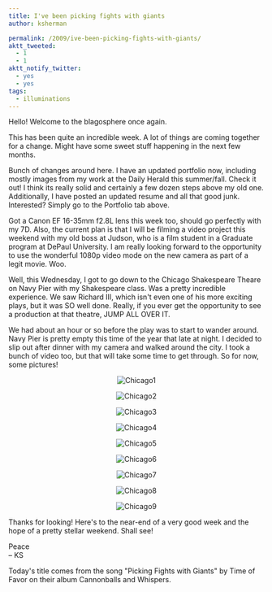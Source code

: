 ```yaml
---
title: I've been picking fights with giants
author: ksherman

permalink: /2009/ive-been-picking-fights-with-giants/
aktt_tweeted:
  - 1
  - 1
aktt_notify_twitter:
  - yes
  - yes
tags:
  - illuminations
---
```


Hello! Welcome to the blagosphere once again.

This has been quite an incredible week. A lot of things are coming together for a change. Might have some sweet stuff happening in the next few months.

Bunch of changes around here. I have an updated portfolio now, including mostly images from my work at the Daily Herald this summer/fall. Check it out! I think its really solid and certainly a few dozen steps above my old one. Additionally, I have posted an updated resume and all that good junk. Interested? Simply go to the Portfolio tab above.

Got a Canon EF 16-35mm f2.8L lens this week too, should go perfectly with my 7D. Also, the current plan is that I will be filming a video project this weekend with my old boss at Judson, who is a film student in a Graduate program at DePaul University. I am really looking forward to the opportunity to use the wonderful 1080p video mode on the new camera as part of a legit movie. Woo.

Well, this Wednesday, I got to go down to the Chicago Shakespeare Theare on Navy Pier with my Shakespeare class. Was a pretty incredible experience. We saw Richard III, which isn't even one of his more exciting plays, but it was SO well done. Really, if you ever get the opportunity to see a production at that theatre, JUMP ALL OVER IT.

We had about an hour or so before the play was to start to wander around. Navy Pier is pretty empty this time of the year that late at night. I decided to slip out after dinner with my camera and walked around the city. I took a bunch of video too, but that will take some time to get through. So for now, some pictures!

<p style="text-align: center;">
  <img src="https://s3-us-west-2.amazonaws.com/assets.kshermphoto.com/2009PostsImages/November/06/Chicago_01.jpg" alt="Chicago1" />
</p>

<p style="text-align: center;">
  <img src="https://s3-us-west-2.amazonaws.com/assets.kshermphoto.com/2009PostsImages/November/06/Chicago_02.jpg" alt="Chicago2" />
</p>

<p style="text-align: center;">
  <img src="https://s3-us-west-2.amazonaws.com/assets.kshermphoto.com/2009PostsImages/November/06/Chicago_03.jpg" alt="Chicago3" />
</p>

<p style="text-align: center;">
  <img src="https://s3-us-west-2.amazonaws.com/assets.kshermphoto.com/2009PostsImages/November/06/Chicago_04.jpg" alt="Chicago4" />
</p>

<p style="text-align: center;">
  <img src="https://s3-us-west-2.amazonaws.com/assets.kshermphoto.com/2009PostsImages/November/06/Chicago_05.jpg" alt="Chicago5" />
</p>

<p style="text-align: center;">
  <img src="https://s3-us-west-2.amazonaws.com/assets.kshermphoto.com/2009PostsImages/November/06/Chicago_06.jpg" alt="Chicago6" />
</p>

<p style="text-align: center;">
  <img src="https://s3-us-west-2.amazonaws.com/assets.kshermphoto.com/2009PostsImages/November/06/Chicago_07.jpg" alt="Chicago7" />
</p>

<p style="text-align: center;">
  <img src="https://s3-us-west-2.amazonaws.com/assets.kshermphoto.com/2009PostsImages/November/06/Chicago_08.jpg" alt="Chicago8" />
</p>

<p style="text-align: center;">
  <img src="https://s3-us-west-2.amazonaws.com/assets.kshermphoto.com/2009PostsImages/November/06/Chicago_09.jpg" alt="Chicago9" />
</p>

<p style="text-align: center;">
  <p>
    Thanks for looking! Here's to the near-end of a very good week and the hope of a pretty stellar weekend. Shall see!
  </p>
  
  <p>
    Peace<br /> – KS
  </p>
  
  <p>
    Today's title comes from the song "Picking Fights with Giants" by Time of Favor on their album Cannonballs and Whispers.
  </p>
